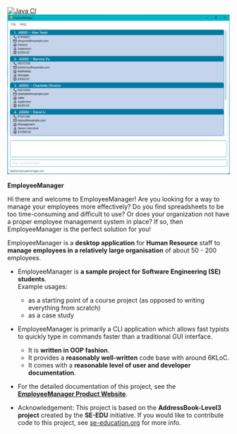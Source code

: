 [![Java CI](https://github.com/AY2324S1-CS2103T-T14-1/tp/actions/workflows/gradle.yml/badge.svg)](https://github.com/AY2324S1-CS2103T-T14-1/tp/actions/workflows/gradle.yml)
![Ui](docs/images/Ui.png)

**EmployeeManager**

Hi there and welcome to EmployeeManager! Are you looking for a way to manage your employees more effectively?
Do you find spreadsheets to be too time-consuming and difficult to use?
Or does your organization not have a proper employee management system in place?
If so, then EmployeeManager is the perfect solution for you!

EmployeeManager is a **desktop application** for **Human Resource** staff to 
**manage employees in a relatively large organisation** of about 50 - 200 employees.

* EmployeeManager is **a sample project for Software Engineering (SE) students**.<br>
  Example usages:
  * as a starting point of a course project (as opposed to writing everything from scratch)
  * as a case study
* EmployeeManager is primarily a CLI application which allows fast typists to quickly type in commands faster than a traditional 
GUI interface.
  * It is **written in OOP fashion**.
  * It provides a **reasonably well-written** code base with around 6KLoC.
  * It comes with a **reasonable level of user and developer documentation**.

* For the detailed documentation of this project, see the **[EmployeeManager Product Website](https://ay2324s1-cs2103t-t14-1.github.io/tp/)**.
* Acknowledgement: This project is based on the **AddressBook-Level3 project** created by the **SE-EDU** initiative. If you would like to contribute code to this project, see [se-education.org](https://se-education.org#https://se-education.org/#contributing) for more info.
